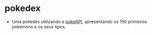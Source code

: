 # pokedex

- Uma pokedex utilizando a [pokeAPI](https://pokeapi.co/), apresentando os 150 primeiros pokemons e os seus tipos.
